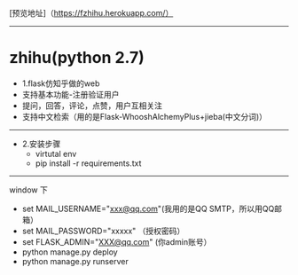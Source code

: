[预览地址]（https://fzhihu.herokuapp.com/）
___

# zhihu(python 2.7)
* 1.flask仿知乎做的web
 * 支持基本功能-注册验证用户
 * 提问，回答，评论，点赞，用户互相关注
 * 支持中文检索（用的是Flask-WhooshAlchemyPlus+jieba(中文分词)）
___
* 2.安装步骤
  * virtutal env
  * pip install -r requirements.txt
___
window 下
* set MAIL_USERNAME="xxx@qq.com"(我用的是QQ SMTP，所以用QQ邮箱）
* set MAIL_PASSWORD="xxxxx" （授权密码）
* set FLASK_ADMIN="XXX@qq.com" (你admin账号）
* python manage.py deploy
* python manage.py runserver
